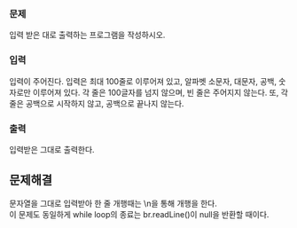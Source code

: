 ### 문제
입력 받은 대로 출력하는 프로그램을 작성하시오.

### 입력
입력이 주어진다. 입력은 최대 100줄로 이루어져 있고, 알파벳 소문자, 대문자, 공백, 숫자로만 이루어져 있다. 각 줄은 100글자를 넘지 않으며, 빈 줄은 주어지지 않는다. 또, 각 줄은 공백으로 시작하지 않고, 공백으로 끝나지 않는다.

### 출력
입력받은 그대로 출력한다.

## 문제해결
문자열을 그대로 입력받아 한 줄 개행때는 \n을 통해 개행을 한다.   
이 문제도 동일하게 while loop의 종료는 br.readLine()이 null을 반환할 때이다. 
